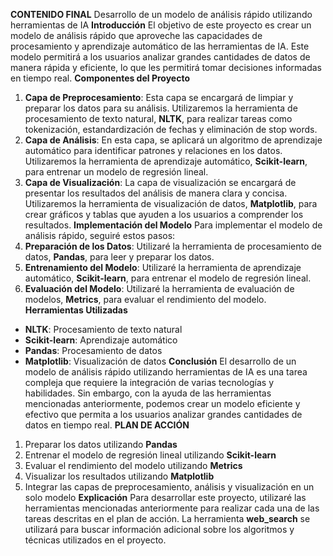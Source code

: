 **CONTENIDO FINAL**
Desarrollo de un modelo de análisis rápido utilizando herramientas de IA
**Introducción**
El objetivo de este proyecto es crear un modelo de análisis rápido que aproveche las capacidades de procesamiento y aprendizaje automático de las herramientas de IA. Este modelo permitirá a los usuarios analizar grandes cantidades de datos de manera rápida y eficiente, lo que les permitirá tomar decisiones informadas en tiempo real.
**Componentes del Proyecto**
1. **Capa de Preprocesamiento**: Esta capa se encargará de limpiar y preparar los datos para su análisis. Utilizaremos la herramienta de procesamiento de texto natural, **NLTK**, para realizar tareas como tokenización, estandardización de fechas y eliminación de stop words.
2. **Capa de Análisis**: En esta capa, se aplicará un algoritmo de aprendizaje automático para identificar patrones y relaciones en los datos. Utilizaremos la herramienta de aprendizaje automático, **Scikit-learn**, para entrenar un modelo de regresión lineal.
3. **Capa de Visualización**: La capa de visualización se encargará de presentar los resultados del análisis de manera clara y concisa. Utilizaremos la herramienta de visualización de datos, **Matplotlib**, para crear gráficos y tablas que ayuden a los usuarios a comprender los resultados.
**Implementación del Modelo**
Para implementar el modelo de análisis rápido, seguiré estos pasos:
1. **Preparación de los Datos**: Utilizaré la herramienta de procesamiento de datos, **Pandas**, para leer y preparar los datos.
2. **Entrenamiento del Modelo**: Utilizaré la herramienta de aprendizaje automático, **Scikit-learn**, para entrenar el modelo de regresión lineal.
3. **Evaluación del Modelo**: Utilizaré la herramienta de evaluación de modelos, **Metrics**, para evaluar el rendimiento del modelo.
**Herramientas Utilizadas**
* **NLTK**: Procesamiento de texto natural
* **Scikit-learn**: Aprendizaje automático
* **Pandas**: Procesamiento de datos
* **Matplotlib**: Visualización de datos
**Conclusión**
El desarrollo de un modelo de análisis rápido utilizando herramientas de IA es una tarea compleja que requiere la integración de varias tecnologías y habilidades. Sin embargo, con la ayuda de las herramientas mencionadas anteriormente, podemos crear un modelo eficiente y efectivo que permita a los usuarios analizar grandes cantidades de datos en tiempo real.
**PLAN DE ACCIÓN**
1. Preparar los datos utilizando **Pandas**
2. Entrenar el modelo de regresión lineal utilizando **Scikit-learn**
3. Evaluar el rendimiento del modelo utilizando **Metrics**
4. Visualizar los resultados utilizando **Matplotlib**
5. Integrar las capas de preprocesamiento, análisis y visualización en un solo modelo
**Explicación**
Para desarrollar este proyecto, utilizaré las herramientas mencionadas anteriormente para realizar cada una de las tareas descritas en el plan de acción. La herramienta **web_search** se utilizará para buscar información adicional sobre los algoritmos y técnicas utilizados en el proyecto.